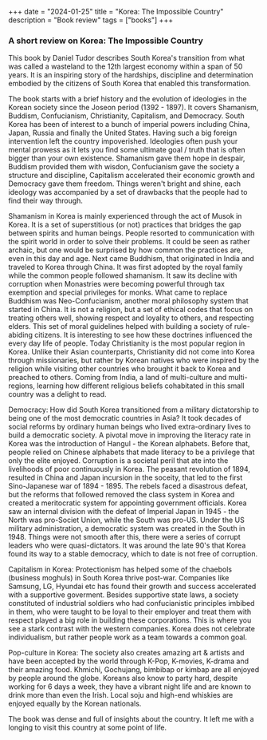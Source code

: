 +++
date = "2024-01-25"
title = "Korea: The Impossible Country"
description = "Book review"
tags = ["books"]
+++

### A short review on Korea: The Impossible Country

This book by Daniel Tudor describes South Korea's transition from what was called a wasteland to the 12th largest economy within a span of 50 years. It is an inspiring story of the hardships, discipline and determination embodied by the citizens of South Korea that enabled this transformation. 

The book starts with a brief history and the evolution of ideologies in the Korean society since the Joseon period (1392 - 1897). It covers Shamanism, Buddism, Confucianism, Christianity, Capitalism, and Democracy. South Korea has been of interest to a bunch of imperial powers including China, Japan, Russia and finally the United States. Having such a big foreign intervention left the country impoverished. Ideologies often push your mental prowess as it lets you find some ultimate goal / truth that is often bigger than your own existence. Shamanism gave them hope in despair, Buddism provided them with wisdon, Confucianism gave the society a structure and discipline, Capitalism accelerated their economic growth and Democracy gave them freedom. Things weren't bright and shine, each ideology was accompanied by a set of drawbacks that the people had to find their way through. 

Shamanism in Korea is mainly experienced through the act of Musok in Korea. It is a set of superstitious (or not) practices that bridges the gap between spirits and human beings. People resorted to communication with the spirit world in order to solve their problems. It could be seen as rather archaic, but one would be surprised by how common the practices are, even in this day and age. Next came Buddhism, that originated in India and traveled to Korea through China. It was first adopted by the royal family while the common people followed shamanism. It saw its decline with corruption when Monastries were becoming powerful through tax exemption and special privileges for monks. What came to replace Buddhism was Neo-Confucianism, another moral philosophy system that started in China. It is not a religion, but a set of ethical codes that focus on treating others well, showing respect and loyality to others, and respecting elders. This set of moral guidelines helped with building a society of rule-abiding citizens. It is interesting to see how these doctrines influenced the every day life of people. 
Today Christianity is the most popular region in Korea. Unlike their Asian counterparts, Christianity did not come into Korea through missionaries, but rather by Korean natives who were inspired by the religion while visiting other countries who brought it back to Korea and preached to others. Coming from India, a land of multi-culture and multi-regions, learning how different religious beliefs cohabitated in this small country was a delight to read.

Democracy: How did South Korea transitioned from a military dictatorship to being one of the most democratic countries in Asia? It took decades of social reforms by ordinary human beings who lived extra-ordinary lives to build a democratic society. A pivotal move in improving the literacy rate in Korea was the introduction of Hangul - the Korean alphabets. Before that, people relied on Chinese alphabets that made literacy to be a privilege that only the elite enjoyed. Corruption is a societal peril that ate into the livelihoods of poor continuously in Korea. The peasant revolution of 1894, resulted in China and Japan incursion in the soceity, that led to the first Sino-Japanese war of 1894 - 1895. The rebels faced a disastrous defeat, but the reforms that followed removed the class system in Korea and created a meritocratic system for appointing government officials. Korea saw an internal division with the defeat of Imperial Japan in 1945 - the North was pro-Societ Union, while the South was pro-US. Under the US military administration, a democratic system was created in the South in 1948. Things were not smooth after this, there were a series of corrupt leaders who were quasi-dictators. It was around the late 90's that Korea found its way to a stable democracy, which to date is not free of corruption.

Capitalism in Korea: Protectionism has helped some of the chaebols (business moghuls) in South Korea thrive post-war. Companies like Samsung, LG, Hyundai etc has found their growth and success accelerated with a supportive goverment. Besides supportive state laws, a society constituted of industrial soldiers who had confucianistic principles imbibed in them, who were taught to be loyal to their employer and treat them with respect played a big role in building these corporations. This is where you see a stark contrast with the western companies. Korea does not celebrate individualism, but rather people work as a team towards a common goal. 

Pop-culture in Korea: The society also creates amazing art & artists and have been accepted by the world through K-Pop, K-movies, K-drama and their amazing food. Khmichi, Gochujang, bimbibap or kimbap are all enjoyed by people around the globe. Koreans also know to party hard, despite working for 6 days a week, they have a vibrant night life and are known to drink more than even the Irish. Local soju and high-end whiskies are enjoyed equally by the Korean nationals. 

The book was dense and full of insights about the country. It left me with a longing to visit this country at some point of life.